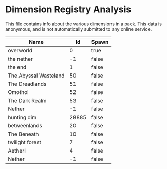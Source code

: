 # Dimension Registry Analysis

This file contains info about the various dimensions in a pack. This data is
anonymous, and is not automatically submitted to any online service.


| Name                  | Id    | Spawn |
|-----------------------|-------|-------|
| overworld             | 0     | true  |
| the nether            | -1    | false |
| the end               | 1     | false |
| The Abyssal Wasteland | 50    | false |
| The Dreadlands        | 51    | false |
| Omothol               | 52    | false |
| The Dark Realm        | 53    | false |
| Nether                | -1    | false |
| hunting dim           | 28885 | false |
| betweenlands          | 20    | false |
| The Beneath           | 10    | false |
| twilight forest       | 7     | false |
| AetherI               | 4     | false |
| Nether                | -1    | false |
